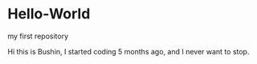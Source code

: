 # Hello-World
my first repository

Hi this is Bushin, I started coding 5 months ago, and I never want to stop.
